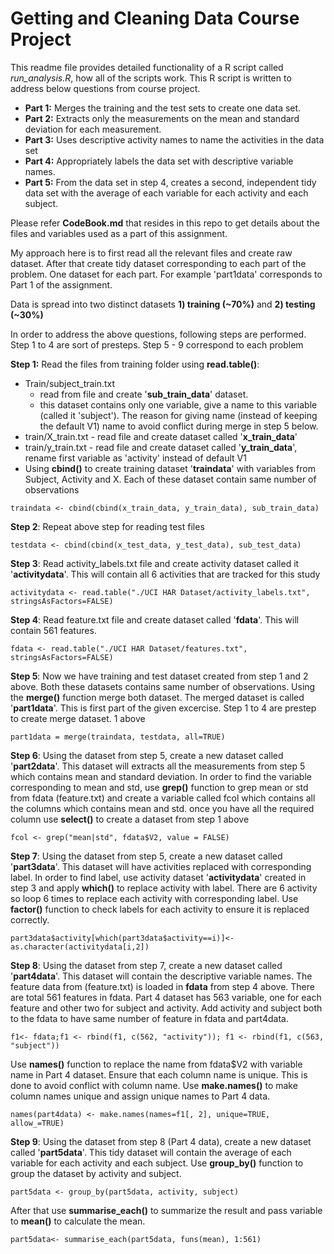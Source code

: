 # Getting and Cleaning Data Course Project

This readme file provides detailed functionality of a R script called *run_analysis.R*, how all of the scripts work. This R script is written to address below questions from course project. 
* **Part 1:** Merges the training and the test sets to create one data set.
* **Part 2:** Extracts only the measurements on the mean and standard deviation for each measurement. 
* **Part 3:** Uses descriptive activity names to name the activities in the data set
* **Part 4:** Appropriately labels the data set with descriptive variable names. 
* **Part 5:** From the data set in step 4, creates a second, independent tidy data set with the average of each variable for each activity and each subject.

Please refer **CodeBook.md** that resides in this repo to get details about the files and variables used as a part of this assignment. 

My approach here is to first read all the relevant files and create raw dataset. After that create tidy dataset corresponding to each part of the problem. One dataset for each part. For example 'part1data' corresponds to Part 1 of the assignment. 

Data is spread into two distinct datasets **1) training (~70%)** and **2) testing (~30%)**

In order to address the above questions, following steps are performed. Step 1 to 4 are sort of presteps. Step 5 - 9  correspond to each problem

**Step 1:** Read the files from training folder using **read.table()**:
- Train/subject_train.txt
    - read from file and create '**sub_train_data**' dataset.
    - this dataset contains only one variable, give a name to this variable (called it 'subject'). The reason for giving name (instead of keeping the default V1) name to avoid conflict during merge in step 5 below.
- train/X_train.txt - read file and create dataset called '**x_train_data**'
- train/y_train.txt - read file and create dataset called '**y_train_data**', rename first variable as 'activity' instead of default V1
- Using **cbind()** to create training dataset '**traindata**' with variables from Subject, Activity and X. Each of these dataset contain same number of observations
```{r}
traindata <- cbind(cbind(x_train_data, y_train_data), sub_train_data)
```

**Step 2**: Repeat above step for reading test files
```{r}
testdata <- cbind(cbind(x_test_data, y_test_data), sub_test_data)
```

**Step 3**: Read activity_labels.txt file and create activity dataset called it '**activitydata**'. This will contain all 6 activities that are tracked for this study 
```{r}
activitydata <- read.table("./UCI HAR Dataset/activity_labels.txt", stringsAsFactors=FALSE)
```

**Step 4**: Read feature.txt file and create dataset called '**fdata**'. This will contain 561 features.
```{r}
fdata <- read.table("./UCI HAR Dataset/features.txt", stringsAsFactors=FALSE)
```

**Step 5**: Now we have training and test dataset created from step 1 and 2 above. Both these datasets contains same number of observations. Using the **merge()** function merge both dataset. The merged dataset is called '**part1data**'. This is first part of the given excercise. Step 1 to 4 are prestep to create merge dataset.
1 above
```{r}
part1data = merge(traindata, testdata, all=TRUE)
```

**Step 6**: Using the dataset from step 5, create a new dataset called '**part2data**'. This dataset will extracts all the measurements from step 5 which contains mean and standard deviation. In order to find the variable corresponding to mean and std, use **grep()** function to grep mean or std from fdata (feature.txt) and create a variable called fcol which contains all the columns which contains mean and std. once you have all the required column use **select()** to create a dataset from step 1 above
```{r}
fcol <- grep("mean|std", fdata$V2, value = FALSE)
```

**Step 7**: Using the dataset from step 5, create a new dataset called '**part3data**'. This dataset will have activities replaced with corresponding label. In order to find label, use activity dataset '**activitydata**' created in step 3 and apply **which()** to replace activity with label. There are 6 activity so loop 6 times to replace each activity with corresponding label. Use **factor()** function to check labels for each activity to ensure it is replaced correctly. 
```{r}
part3data$activity[which(part3data$activity==i)]<-as.character(activitydata[i,2])
```

**Step 8**: Using the dataset from step 7, create a new dataset called '**part4data**'. This dataset will contain the descriptive variable names. The feature data from (feature.txt) is loaded in **fdata** from step 4 above. There are total 561 features in fdata. Part 4 dataset has 563 variable, one for each feature and other two for subject and activity. Add activity and subject both to the fdata to have same number of feature in fdata and part4data. 
```{r}
f1<- fdata;f1 <- rbind(f1, c(562, "activity")); f1 <- rbind(f1, c(563, "subject"))
```
Use **names()** function to replace the name from fdata$V2 with variable name in Part 4 dataset. Ensure that each column name is unique. This is done to avoid conflict with column name. Use **make.names()** to make column names unique and assign unique names to Part 4 data.
```{r}
names(part4data) <- make.names(names=f1[, 2], unique=TRUE, allow_=TRUE)
```

**Step 9**: Using the dataset from step 8 (Part 4 data), create a new dataset called '**part5data**'. This tidy dataset will contain the average of each variable for each activity and each subject. Use **group_by()** function to group the dataset by activity and subject. 

```{r}
part5data <- group_by(part5data, activity, subject)
```
After that use **summarise_each()** to summarize the result and pass variable to **mean()** to calculate the mean. 
```{r}
part5data<- summarise_each(part5data, funs(mean), 1:561)
```


